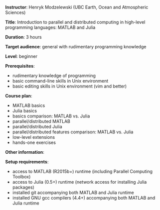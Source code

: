 **Instructor**: Henryk Modzelewski (UBC Earth, Ocean and Atmospheric Sciences)

**Title**: Introduction to parallel and distributed computing in high-level programming languages: MATLAB
and Julia

**Duration**: 3 hours

**Target audience**: general with rudimentary programming knowledge

**Level**: beginner

**Prerequisites**:
- rudimentary knowledge of programming
- basic command-line skills in Unix environment
- basic editing skills in Unix environment (vim and better)

**Course plan**:

- MATLAB basics
- Julia basics
- basics comparison: MATLAB vs. Julia
- parallel/distributed MATLAB
- parallel/distributed Julia
- parallel/distributed features comparison: MATLAB vs. Julia
- low-level extensions
- hands-one exercises

**Other information**:

**Setup requirements**:
- access to MATLAB (R2015b+) runtime (including Parallel Computing Toolbox)
- access to Julia (0.5+) runtime (network access for installing Julia packages)
- installed git accompanying both MATLAB and Julia runtime
- installed GNU gcc compilers (4.4+) accompanying both MATLAB and Julia runtime
